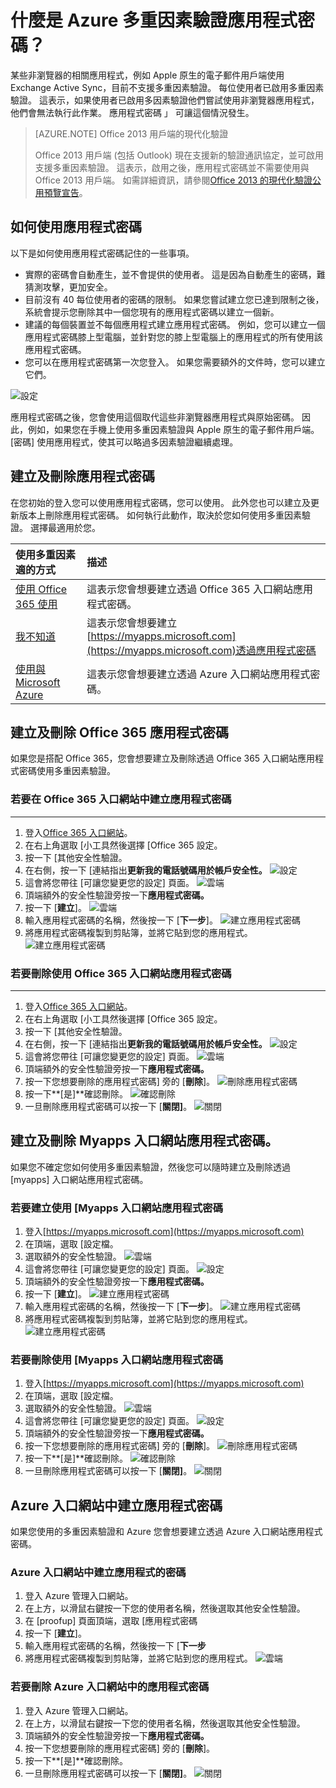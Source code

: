 <properties
    pageTitle="什麼是 Azure MFA 應用程式密碼？"
    description="此頁面可協助使用者瞭解應用程式密碼是什麼，以及使用的使用方面 Azure MFA。"
    services="multi-factor-authentication"
    documentationCenter=""
    authors="kgremban"
    manager="femila"
    editor="curtland"/>

<tags
    ms.service="multi-factor-authentication"
    ms.workload="identity"
    ms.tgt_pltfrm="na"
    ms.devlang="na"
    ms.topic="article"
    ms.date="08/04/2016"
    ms.author="kgremban"/>



# <a name="what-are-app-passwords-in-azure-multi-factor-authentication"></a>什麼是 Azure 多重因素驗證應用程式密碼？

某些非瀏覽器的相關應用程式，例如 Apple 原生的電子郵件用戶端使用 Exchange Active Sync，目前不支援多重因素驗證。 每位使用者已啟用多重因素驗證。 這表示，如果使用者已啟用多因素驗證他們嘗試使用非瀏覽器應用程式，他們會無法執行此作業。 應用程式密碼 」 可讓這個情況發生。

>[AZURE.NOTE] Office 2013 用戶端的現代化驗證
>
> Office 2013 用戶端 (包括 Outlook) 現在支援新的驗證通訊協定，並可啟用支援多重因素驗證。  這表示，啟用之後，應用程式密碼並不需要使用與 Office 2013 用戶端。  如需詳細資訊，請參閱[Office 2013 的現代化驗證公用預覽宣告](https://blogs.office.com/2015/03/23/office-2013-modern-authentication-public-preview-announced/)。

## <a name="how-to-use-app-passwords"></a>如何使用應用程式密碼

以下是如何使用應用程式密碼記住的一些事項。

- 實際的密碼會自動產生，並不會提供的使用者。 這是因為自動產生的密碼，難猜測攻擊，更加安全。
- 目前沒有 40 每位使用者的密碼的限制。 如果您嘗試建立您已達到限制之後，系統會提示您刪除其中一個您現有的應用程式密碼以建立一個新。
- 建議的每個裝置並不每個應用程式建立應用程式密碼。 例如，您可以建立一個應用程式密碼膝上型電腦，並針對您的膝上型電腦上的應用程式的所有使用該應用程式密碼。
- 您可以在應用程式密碼第一次您登入。  如果您需要額外的文件時，您可以建立它們。

![設定](./media/multi-factor-authentication-end-user-app-passwords/app.png)

應用程式密碼之後，您會使用這個取代這些非瀏覽器應用程式與原始密碼。  因此，例如，如果您在手機上使用多重因素驗證與 Apple 原生的電子郵件用戶端。  [密碼] 使用應用程式，使其可以略過多因素驗證繼續處理。

## <a name="creating-and-deleting-app-passwords"></a>建立及刪除應用程式密碼
在您初始的登入您可以使用應用程式密碼，您可以使用。  此外您也可以建立及更新版本上刪除應用程式密碼。  如何執行此動作，取決於您如何使用多重因素驗證。  選擇最適用於您。

使用多重因素適的方式|描述
:------------- | :------------- |
[使用 Office 365 使用](#creating-and-deleting-app-passwords-with-office-365)|  這表示您會想要建立透過 Office 365 入口網站應用程式密碼。
[我不知道](#creating-and-deleting-app-passwords-with-myapps-portal)|這表示您會想要建立[https://myapps.microsoft.com](https://myapps.microsoft.com)透過應用程式密碼
[使用與 Microsoft Azure](#create-app-passwords-in-the-azure-portal)| 這表示您會想要建立透過 Azure 入口網站應用程式密碼。

## <a name="creating-and-deleting-app-passwords-with-office-365"></a>建立及刪除 Office 365 應用程式密碼

如果您是搭配 Office 365，您會想要建立及刪除透過 Office 365 入口網站應用程式密碼使用多重因素驗證。

### <a name="to-create-app-passwords-in-the-office-365-portal"></a>若要在 Office 365 入口網站中建立應用程式密碼
--------------------------------------------------------------------------------

1. 登入[Office 365 入口網站](https://login.microsoftonline.com/)。
2. 在右上角選取 [小工具然後選擇 [Office 365 設定。
3. 按一下 [其他安全性驗證。
4. 在右側，按一下 [連結指出**更新我的電話號碼用於帳戶安全性。**
![設定](./media/multi-factor-authentication-end-user-manage/o365a.png)
5. 這會將您帶往 [可讓您變更您的設定] 頁面。
![雲端](./media/multi-factor-authentication-end-user-manage/o365b.png)
6. 頂端額外的安全性驗證旁按一下**應用程式密碼。**
7. 按一下 [**建立**]。
![雲端](./media/multi-factor-authentication-end-user-app-passwords-create-o365/apppass.png)
8. 輸入應用程式密碼的名稱，然後按一下 [**下一步**]。
![建立應用程式密碼](./media/multi-factor-authentication-end-user-app-passwords/create1.png)
9. 將應用程式密碼複製到剪貼簿，並將它貼到您的應用程式。
![建立應用程式密碼](./media/multi-factor-authentication-end-user-app-passwords/create2.png)


### <a name="to-delete-app-passwords-using-the-office-365-portal"></a>若要刪除使用 Office 365 入口網站應用程式密碼
--------------------------------------------------------------------------------


1. 登入[Office 365 入口網站](https://login.microsoftonline.com/)。
2. 在右上角選取 [小工具然後選擇 [Office 365 設定。
3. 按一下 [其他安全性驗證。
4. 在右側，按一下 [連結指出**更新我的電話號碼用於帳戶安全性。**
![設定](./media/multi-factor-authentication-end-user-manage/o365a.png)
5. 這會將您帶往 [可讓您變更您的設定] 頁面。
![雲端](./media/multi-factor-authentication-end-user-manage/o365b.png)
6. 頂端額外的安全性驗證旁按一下**應用程式密碼。**
7. 按一下您想要刪除的應用程式密碼] 旁的 [**刪除**]。
![刪除應用程式密碼](./media/multi-factor-authentication-end-user-app-passwords/delete1.png)
8. 按一下**[是]**確認刪除。
![確認刪除](./media/multi-factor-authentication-end-user-app-passwords/delete2.png)
9. 一旦刪除應用程式密碼可以按一下 [**關閉]**。
![關閉](./media/multi-factor-authentication-end-user-app-passwords/delete3.png)


## <a name="creating-and-deleting-app-passwords-with-myapps-portal"></a>建立及刪除 Myapps 入口網站應用程式密碼。
如果您不確定您如何使用多重因素驗證，然後您可以隨時建立及刪除透過 [myapps] 入口網站應用程式密碼。

### <a name="to-create-an-app-password-using-the-myapps-portal"></a>若要建立使用 [Myapps 入口網站應用程式密碼

1. 登入[https://myapps.microsoft.com](https://myapps.microsoft.com)
2. 在頂端，選取 [設定檔。
3. 選取額外的安全性驗證。
![雲端](./media/multi-factor-authentication-end-user-manage/myapps1.png)
4. 這會將您帶往 [可讓您變更您的設定] 頁面。
![設定](./media/multi-factor-authentication-end-user-manage-myapps/proofup.png)
5. 頂端額外的安全性驗證旁按一下**應用程式密碼。**
6. 按一下 [**建立**]。
![建立應用程式密碼](./media/multi-factor-authentication-end-user-app-passwords/create3.png)
7. 輸入應用程式密碼的名稱，然後按一下 [**下一步**]。
![建立應用程式密碼](./media/multi-factor-authentication-end-user-app-passwords/create1.png)
8. 將應用程式密碼複製到剪貼簿，並將它貼到您的應用程式。
![建立應用程式密碼](./media/multi-factor-authentication-end-user-app-passwords/create2.png)

### <a name="to-delete-an-app-password-using-the-myapps-portal"></a>若要刪除使用 [Myapps 入口網站應用程式密碼

1. 登入[https://myapps.microsoft.com](https://myapps.microsoft.com)
2. 在頂端，選取 [設定檔。
3. 選取額外的安全性驗證。
![雲端](./media/multi-factor-authentication-end-user-manage/myapps1.png)
4. 這會將您帶往 [可讓您變更您的設定] 頁面。
![設定](./media/multi-factor-authentication-end-user-manage-myapps/proofup.png)
5. 頂端額外的安全性驗證旁按一下**應用程式密碼。**
6. 按一下您想要刪除的應用程式密碼] 旁的 [**刪除**]。
![刪除應用程式密碼](./media/multi-factor-authentication-end-user-app-passwords/delete1.png)
7. 按一下**[是]**確認刪除。
![確認刪除](./media/multi-factor-authentication-end-user-app-passwords/delete2.png)
8. 一旦刪除應用程式密碼可以按一下 [**關閉]**。
![關閉](./media/multi-factor-authentication-end-user-app-passwords/delete3.png)


## <a name="create-app-passwords-in-the-azure-portal"></a>Azure 入口網站中建立應用程式密碼

如果您使用的多重因素驗證和 Azure 您會想要建立透過 Azure 入口網站應用程式密碼。

### <a name="to-create-app-passwords-in-the-azure-portal"></a>Azure 入口網站中建立應用程式的密碼

1. 登入 Azure 管理入口網站。
2. 在上方，以滑鼠右鍵按一下您的使用者名稱，然後選取其他安全性驗證。
3. 在 [proofup] 頁面頂端，選取 [應用程式密碼
4. 按一下 [**建立**]。
5. 輸入應用程式密碼的名稱，然後按一下 [**下一步**
6. 將應用程式密碼複製到剪貼簿，並將它貼到您的應用程式。
![雲端](./media/multi-factor-authentication-end-user-app-passwords-create-azure/app2.png)

### <a name="to-delete-app-passwords-in-the-azure-portal"></a>若要刪除 Azure 入口網站中的應用程式密碼

1. 登入 Azure 管理入口網站。
2. 在上方，以滑鼠右鍵按一下您的使用者名稱，然後選取其他安全性驗證。
3. 頂端額外的安全性驗證旁按一下**應用程式密碼。**
4. 按一下您想要刪除的應用程式密碼] 旁的 [**刪除**]。
5. 按一下**[是]**確認刪除。
6. 一旦刪除應用程式密碼可以按一下 [**關閉]**。
![關閉](./media/multi-factor-authentication-end-user-app-passwords/delete3.png)
